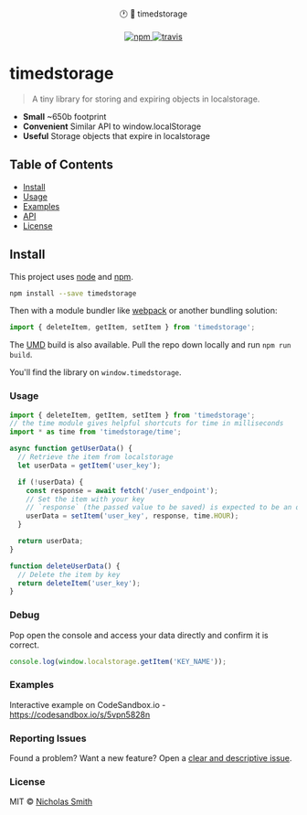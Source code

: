 <p align="center">
  🕐 📁 timedstorage
  <br/>
  <br/>
  <a href="https://www.npmjs.org/package/timedstorage">
    <img src="https://img.shields.io/npm/v/timedstorage.svg?style=flat" alt="npm">
  </a>
  <a href="https://travis-ci.org/fuhton/timedstorage">
    <img src="https://travis-ci.org/fuhton/timedstorage.svg?branch=master" alt="travis">
  </a>
</p>

# timedstorage

> A tiny library for storing and expiring objects in localstorage.

- **Small** ~650b footprint
- **Convenient** Similar API to window.localStorage
- **Useful** Storage objects that expire in localstorage

## Table of Contents

- [Install](#install)
- [Usage](#usage)
- [Examples](#examples)
- [API](#api)
- [License](#license)

## Install

This project uses [node](http://nodejs.org) and [npm](https://npmjs.com).

```sh
npm install --save timedstorage
```

Then with a module bundler like [webpack](https://webpack.js.org) or another bundling solution:

```js
import { deleteItem, getItem, setItem } from 'timedstorage';
```

The [UMD](https://github.com/umdjs/umd) build is also available. Pull the repo down locally and run `npm run build`.

You'll find the library on `window.timedstorage`.

### Usage

```js
import { deleteItem, getItem, setItem } from 'timedstorage';
// the time module gives helpful shortcuts for time in milliseconds
import * as time from 'timedstorage/time';

async function getUserData() {
  // Retrieve the item from localstorage
  let userData = getItem('user_key');

  if (!userData) {
    const response = await fetch('/user_endpoint');
    // Set the item with your key
    // `response` (the passed value to be saved) is expected to be an object
    userData = setItem('user_key', response, time.HOUR);
  }

  return userData;
}

function deleteUserData() {
  // Delete the item by key
  return deleteItem('user_key');
}
```

### Debug

Pop open the console and access your data directly and confirm it is correct.

```js
console.log(window.localstorage.getItem('KEY_NAME'));
```

### Examples

Interactive example on CodeSandbox.io - https://codesandbox.io/s/5vpn5828n

### Reporting Issues

Found a problem? Want a new feature? Open a [clear and descriptive issue](../../issues/new).

### License

MIT © [Nicholas Smith](https://fuhton.com)
